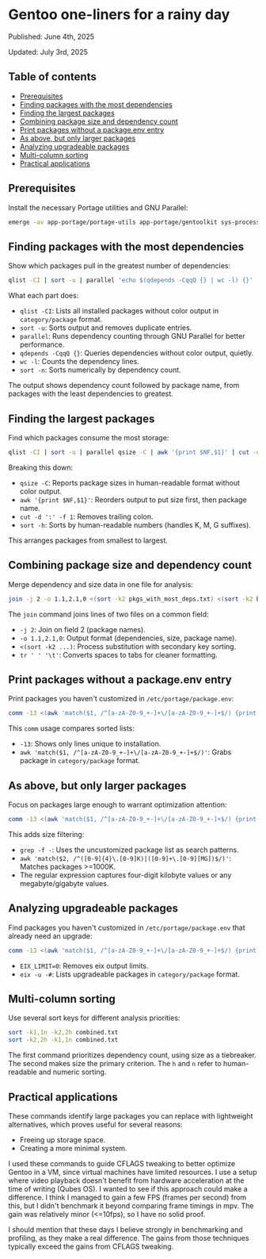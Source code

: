 # Gentoo one-liners for a rainy day

Published: June 4th, 2025

Updated: July 3rd, 2025

## Table of contents

<!-- mtoc-start -->

- [Prerequisites](#prerequisites)
- [Finding packages with the most dependencies](#finding-packages-with-the-most-dependencies)
- [Finding the largest packages](#finding-the-largest-packages)
- [Combining package size and dependency count](#combining-package-size-and-dependency-count)
- [Print packages without a package.env entry](#print-packages-without-a-packageenv-entry)
- [As above, but only larger packages](#as-above-but-only-larger-packages)
- [Analyzing upgradeable packages](#analyzing-upgradeable-packages)
- [Multi-column sorting](#multi-column-sorting)
- [Practical applications](#practical-applications)

<!-- mtoc-end -->

## Prerequisites

Install the necessary Portage utilities and GNU Parallel:

```sh
emerge -av app-portage/portage-utils app-portage/gentoolkit sys-process/parallel
```

## Finding packages with the most dependencies

Show which packages pull in the greatest number of dependencies:

```sh
qlist -CI | sort -u | parallel 'echo $(qdepends -CqqQ {} | wc -l) {}' | sort -n > pkgs_with_most_deps.txt
```

What each part does:

- `qlist -CI`: Lists all installed packages without color output in
  `category/package` format.
- `sort -u`: Sorts output and removes duplicate entries.
- `parallel`: Runs dependency counting through GNU Parallel for better performance.
- `qdepends -CqqQ {}`: Queries dependencies without color output, quietly.
- `wc -l`: Counts the dependency lines.
- `sort -n`: Sorts numerically by dependency count.

The output shows dependency count followed by package name, from
packages with the least dependencies to greatest.

## Finding the largest packages

Find which packages consume the most storage:

```sh
qlist -CI | sort -u | parallel qsize -C | awk '{print $NF,$1}' | cut -d ':' -f 1 | sort -h > biggest_pkgs.txt
```

Breaking this down:

- `qsize -C`: Reports package sizes in human-readable format without color output.
- `awk '{print $NF,$1}'`: Reorders output to put size first, then package name.
- `cut -d ':' -f 1`: Removes trailing colon.
- `sort -h`: Sorts by human-readable numbers (handles K, M, G suffixes).

This arranges packages from smallest to largest.

## Combining package size and dependency count

Merge dependency and size data in one file for analysis:

```sh
join -j 2 -o 1.1,2.1,0 <(sort -k2 pkgs_with_most_deps.txt) <(sort -k2 biggest_pkgs.txt) | sort -n | tr ' ' '\t' > combined.txt
```

The `join` command joins lines of two files on a common field:

- `-j 2`: Join on field 2 (package names).
- `-o 1.1,2.1,0`: Output format (dependencies, size, package name).
- `<(sort -k2 ...)`: Process substitution with secondary key sorting.
- `tr ' ' '\t'`: Converts spaces to tabs for cleaner formatting.

## Print packages without a package.env entry

Print packages you haven't customized in `/etc/portage/package.env`:

```sh
comm -13 <(awk 'match($1, /^[a-zA-Z0-9_+-]+\/[a-zA-Z0-9_+-]+$/) {print $1}' /etc/portage/package.env/* | sort -u) <(qlist -CI | sort -u)
```

This `comm` usage compares sorted lists:

- `-13`: Shows only lines unique to installation.
- `awk 'match($1, /^[a-zA-Z0-9_+-]+\/[a-zA-Z0-9_+-]+$/)'`: Grabs package
  in `category/package` format.

## As above, but only larger packages

Focus on packages large enough to warrant optimization attention:

```sh
comm -13 <(awk 'match($1, /^[a-zA-Z0-9_+-]+\/[a-zA-Z0-9_+-]+$/) {print $1}' /etc/portage/package.env/* | sort -u) <(qlist -CI | sort -u) | grep -f - combined.txt | awk 'match($2, /^([0-9]{4}\.[0-9]K)|([0-9]+\.[0-9][MG])$/)' | sort -n
```

This adds size filtering:

- `grep -f -`: Uses the uncustomized package list as search patterns.
- `awk 'match($2, /^([0-9]{4}\.[0-9]K)|([0-9]+\.[0-9][MG])$/)'`: Matches
  packages >=1000K.
- The regular expression captures four-digit kilobyte values or any
  megabyte/gigabyte values.

## Analyzing upgradeable packages

Find packages you haven't customized in `/etc/portage/package.env` that
already need an upgrade:

```sh
comm -13 <(awk 'match($1, /^[a-zA-Z0-9_+-]+\/[a-zA-Z0-9_+-]+$/) {print $1}' /etc/portage/package.env/* | sort -u) <(EIX_LIMIT=0 eix -u -# | sort -u)
```

- `EIX_LIMIT=0`: Removes eix output limits.
- `eix -u -#`: Lists upgradeable packages in `category/package` format.

## Multi-column sorting

Use several sort keys for different analysis priorities:

```sh
sort -k1,1n -k2,2h combined.txt
sort -k2,2h -k1,1n combined.txt
```

The first command prioritizes dependency count, using size as a
tiebreaker. The second makes size the primary criterion. The `h` and `n`
refer to human-readable and numeric sorting.

## Practical applications

These commands identify large packages you can replace
with lightweight alternatives, which proves useful for several
reasons:

- Freeing up storage space.
- Creating a more minimal system.

I used these commands to guide CFLAGS tweaking to better optimize Gentoo
in a VM, since virtual machines have limited resources. I use a setup
where video playback doesn't benefit from hardware acceleration at the
time of writing (Qubes OS). I wanted to see if this approach could make
a difference. I think I managed to gain a few FPS (frames per second)
from this, but I didn't benchmark it beyond comparing frame timings in
mpv. The gain was relatively minor (<=10fps), so I have no solid proof.

I should mention that these days I believe strongly in benchmarking and
profiling, as they make a real difference. The gains from those
techniques typically exceed the gains from CFLAGS tweaking.
